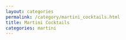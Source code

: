 ```yaml
---
layout: categories
permalink: /category/martini_cocktails.html
title: Martini Cocktails
categories: martini
---
```

